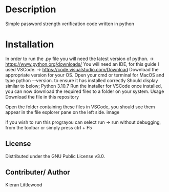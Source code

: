 # Description

Simple password strength verification code written in python 

# Installation

In order to run the .py file you will need the latest version of python. -> https://www.python.org/downloads/
You will need an IDE, for this guide I used VSCode. -> https://code.visualstudio.com/Download
Download the appropriate version for your OS.
Open your cmd or terminal for MacOS and type python --version. to ensure it has installed correctly
Should display similar to below;
Python 3.10.7
Run the installer for VSCode once installed, you can now download the required files to a folder on your system.
Usage
Download the file in this repository

Open the folder containing these files in VSCode, you should see them appear in the file explorer pane on the left side. image

if you wish to run this prograyou can select run -> run without debugging, from the toolbar or simply press ctrl + F5


## License
Distributed under the GNU Public License v3.0.

## Contributer/ Author
Kieran Littlewood
